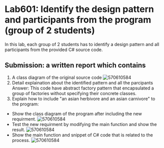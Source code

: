 # Lab601: Identify the design pattern and participants from the program (group of 2 students)

In this lab, each group of 2 students has to identify a design pattern and all participants 
from the provided C# source code. 

## Submission: a written report which contains

1. A class diagram of the original source code
  ![570610584](http://i57.tinypic.com/2vuddz4.jpg)
2. Detail explaination about the identified pattern and all the parcipants
  Answer: This code have abstract factory pattern that encapsulated a group of factories without specifying their concrete
          classes.
3. Explain how to include "an asian herbivore and an asian carnivore" to the program: 
  - Show the class diagram of the program after including the new requirment.
    ![570610584](http://i.imgur.com/bHlxIyB.png)
  - Test the new requirment by modifying the main function and show the result.
    ![570610584](http://i.imgur.com/d8rhUjW.png)
  - Show the main function and snippet of C# code that is related to the process.
    ![570610584](http://i.imgur.com/oUlWSpa.png)
